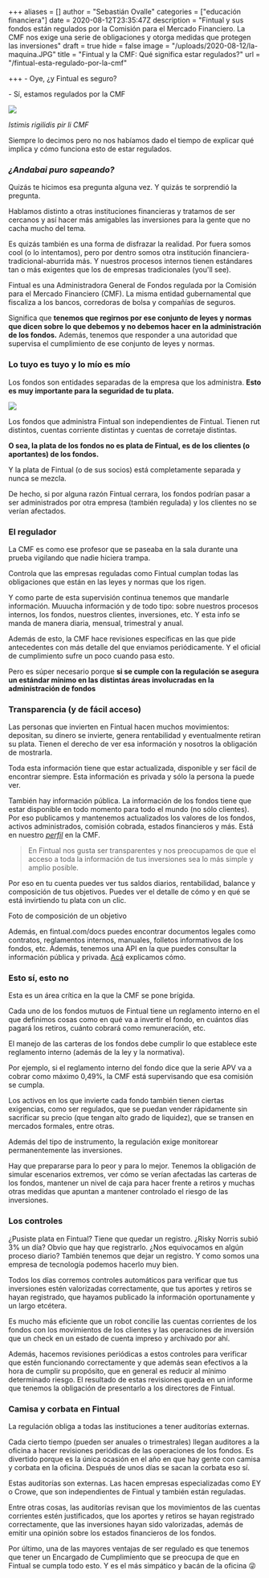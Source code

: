+++
aliases = []
author = "Sebastián Ovalle"
categories = ["educación financiera"]
date = 2020-08-12T23:35:47Z
description = "Fintual y sus fondos están regulados por la Comisión para el Mercado Financiero. La CMF nos exige una serie de obligaciones y otorga medidas que protegen las inversiones"
draft = true
hide = false
image = "/uploads/2020-08-12/la-maquina.JPG"
title = "Fintual y la CMF: Qué significa estar regulados?"
url = "/fintual-esta-regulado-por-la-cmf"

+++
\- Oye, ¿y Fintual es seguro?

\- Sí, estamos regulados por la CMF

![](/uploads/2020-09-01/fininci.jpeg)

_Istimis rigilidis pir li CMF_

Siempre lo decimos pero no nos habíamos dado el tiempo de explicar qué implica y cómo funciona esto de estar regulados.

### _¿Andabai puro sapeando?_

Quizás te hicimos esa pregunta alguna vez. Y quizás te sorprendió la pregunta.

Hablamos distinto a otras instituciones financieras y tratamos de ser cercanos y así hacer más amigables las inversiones para la gente que no cacha mucho del tema.

Es quizás también es una forma de disfrazar la realidad. Por fuera somos cool (o lo intentamos), pero por dentro somos otra institución financiera-tradicional-aburrida más. Y nuestros procesos internos tienen estándares tan o más exigentes que los de empresas tradicionales (you'll see).

Fintual es una Administradora General de Fondos regulada por la Comisión para el Mercado Financiero (CMF). La misma entidad gubernamental que fiscaliza a los bancos, corredoras de bolsa y compañías de seguros.

Significa que **tenemos que regirnos por ese conjunto de leyes y normas que dicen sobre lo que debemos y no debemos hacer en la administración de los fondos.** Además, tenemos que responder a una autoridad que supervisa el cumplimiento de ese conjunto de leyes y normas.

### Lo tuyo es tuyo y lo mío es mío

Los fondos son entidades separadas de la empresa que los administra. **Esto es muy importante para la seguridad de tu plata.**

![](/uploads/2020-09-01/split.gif)

Los fondos que administra Fintual son independientes de Fintual. Tienen rut distintos, cuentas corriente distintas y cuentas de corretaje distintas.

**O sea, la plata de los fondos no es plata de Fintual, es de los clientes (o aportantes) de los fondos.**

Y la plata de Fintual (o de sus socios) está completamente separada y nunca se mezcla.

De hecho, si  por alguna razón Fintual cerrara, los fondos podrían pasar a ser administrados por otra empresa (también regulada) y los clientes no se verían afectados.

### El regulador

La CMF es como ese profesor que se paseaba en la sala durante una prueba vigilando que nadie hiciera trampa.

Controla que las empresas reguladas como Fintual cumplan todas las obligaciones que están en las leyes y normas que los rigen.

Y como parte de esta supervisión continua tenemos que mandarle información. Muuucha información y de todo tipo: sobre nuestros procesos internos, los fondos, nuestros clientes, inversiones, etc. Y esta info se manda de manera diaria, mensual, trimestral y anual.

Además de esto, la CMF hace revisiones específicas en las que pide antecedentes con más detalle del que enviamos periódicamente. Y el oficial de cumplimiento sufre un poco cuando pasa esto.

Pero es súper necesario porque **si se cumple con la regulación se asegura un estándar mínimo en las distintas áreas involucradas en la administración de fondos**

### Transparencia (y de fácil acceso)

Las personas que invierten en Fintual hacen muchos movimientos: depositan, su dinero se invierte, genera rentabilidad y eventualmente retiran su plata. Tienen el derecho de ver esa información y nosotros la obligación de mostrarla.

Toda esta información tiene que estar actualizada, disponible y ser fácil de encontrar siempre. Esta información es privada y sólo la persona la puede ver.

También hay información pública. La información de los fondos tiene que estar disponible en todo momento para todo el mundo (no sólo clientes). Por eso publicamos y mantenemos actualizados los valores de los fondos, activos administrados, comisión cobrada, estados financieros y más. Está en nuestro [_perfil_](http://www.cmfchile.cl/institucional/mercados/entidad.php?auth=&send=&mercado=V&rut=76810627&grupo=&tipoentidad=RGAGF&vig=VI&row=AAAwy2ACTAAAB4AAAP&control=svs&pestania=1) en la CMF.

> En Fintual nos gusta ser transparentes y nos preocupamos de que el acceso a toda la información de tus inversiones sea lo más simple y amplio posible.

Por eso en tu cuenta puedes ver tus saldos diarios, rentabilidad, balance y composición de tus objetivos. Puedes ver el detalle de cómo y en qué se está invirtiendo tu plata con un clic.

Foto de composición de un objetivo

Además, en fintual.com/docs puedes encontrar documentos legales como contratos, reglamentos internos, manuales, folletos informativos de los fondos, etc. Además, tenemos una API en la que puedes consultar la información pública y privada. [Acá](https://edu.fintual.cl/el-api-de-fintual/) explicamos cómo.

### Esto sí, esto no

Esta es un área crítica en la que la CMF se pone brígida.

Cada uno de los fondos mutuos de Fintual tiene un reglamento interno en el que definimos cosas como en qué va a invertir el fondo, en cuántos días pagará los retiros, cuánto cobrará como remuneración, etc.

El manejo de las carteras de los fondos debe cumplir lo que establece este reglamento interno (además de la ley y la normativa).

Por ejemplo, si el reglamento interno del fondo dice que la serie APV va a cobrar como máximo 0,49%, la CMF está supervisando que esa comisión se cumpla.

Los activos en los que invierte cada fondo también tienen ciertas exigencias, como ser regulados, que se puedan vender rápidamente sin sacrificar su precio (que tengan alto grado de liquidez), que se transen en mercados formales, entre otras.

Además del tipo de instrumento, la regulación exige monitorear permanentemente las inversiones.

Hay que prepararse para lo peor y para lo mejor. Tenemos la obligación de simular escenarios extremos, ver cómo se verían afectadas las carteras de los fondos, mantener un nivel de caja para hacer frente a retiros y muchas otras medidas que apuntan a mantener controlado el riesgo de las inversiones.

### Los controles

¿Pusiste plata en Fintual? Tiene que quedar un registro. ¿Risky Norris subió 3% un día? Obvio que hay que registrarlo. ¿Nos equivocamos en algún proceso diario? También tenemos que dejar un registro. Y como somos una empresa de tecnología podemos hacerlo muy bien.

Todos los días corremos controles automáticos para verificar que tus inversiones estén valorizadas correctamente, que tus aportes y retiros se hayan registrado, que hayamos publicado la información oportunamente y un largo etcétera.

Es mucho más eficiente que un robot concilie las cuentas corrientes de los fondos con los movimientos de los clientes y las operaciones de inversión que un check en un estado de cuenta impreso y archivado por ahí.

Además, hacemos revisiones periódicas a estos controles para verificar que estén funcionando correctamente y que además sean efectivos a la hora de cumplir su propósito, que en general es reducir al mínimo determinado riesgo. El resultado de estas revisiones queda en un informe que tenemos la obligación de presentarlo a los directores de Fintual.

### Camisa y corbata en Fintual

La regulación obliga a todas las instituciones a tener auditorías externas.

Cada cierto tiempo (pueden ser anuales o trimestrales) llegan auditores a la oficina a hacer revisiones periódicas de las operaciones de los fondos. Es divertido porque es la única ocasión en el año en que hay gente con camisa y corbata en la oficina. Después de unos días se sacan la corbata eso sí.

Estas auditorías son externas. Las hacen empresas especializadas como EY o Crowe, que son independientes de Fintual y también están reguladas.

Entre otras cosas, las auditorías revisan que los movimientos de las cuentas corrientes estén justificados, que los aportes y retiros se hayan registrado correctamente, que las inversiones hayan sido valorizadas, además de emitir una opinión sobre los estados financieros de los fondos.

Por último, una de las mayores ventajas de ser regulado es que tenemos que tener un Encargado de Cumplimiento que se preocupa de que en Fintual se cumpla todo esto. Y es el más simpático y bacán de la oficina 😜